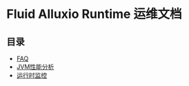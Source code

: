 # Fluid Alluxio Runtime 运维文档

## 目录

- [FAQ](./faq.md)
- [JVM性能分析](./profiling.md)
- [运行时监控](./monitoring.md)